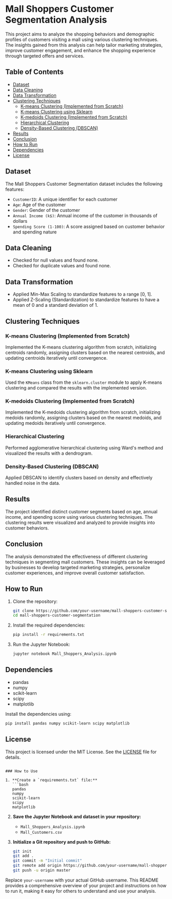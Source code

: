 
# Mall Shoppers Customer Segmentation Analysis

This project aims to analyze the shopping behaviors and demographic profiles of customers visiting a mall using various clustering techniques. The insights gained from this analysis can help tailor marketing strategies, improve customer engagement, and enhance the shopping experience through targeted offers and services.

## Table of Contents

- [Dataset](#dataset)
- [Data Cleaning](#data-cleaning)
- [Data Transformation](#data-transformation)
- [Clustering Techniques](#clustering-techniques)
  - [K-means Clustering (Implemented from Scratch)](#k-means-clustering-implemented-from-scratch)
  - [K-means Clustering using Sklearn](#k-means-clustering-using-sklearn)
  - [K-medoids Clustering (Implemented from Scratch)](#k-medoids-clustering-implemented-from-scratch)
  - [Hierarchical Clustering](#hierarchical-clustering)
  - [Density-Based Clustering (DBSCAN)](#density-based-clustering-dbscan)
- [Results](#results)
- [Conclusion](#conclusion)
- [How to Run](#how-to-run)
- [Dependencies](#dependencies)
- [License](#license)

## Dataset

The Mall Shoppers Customer Segmentation dataset includes the following features:

- `CustomerID`: A unique identifier for each customer
- `Age`: Age of the customer
- `Gender`: Gender of the customer
- `Annual Income (k$)`: Annual income of the customer in thousands of dollars
- `Spending Score (1-100)`: A score assigned based on customer behavior and spending nature

## Data Cleaning

- Checked for null values and found none.
- Checked for duplicate values and found none.

## Data Transformation

- Applied Min-Max Scaling to standardize features to a range [0, 1].
- Applied Z-Scaling (Standardization) to standardize features to have a mean of 0 and a standard deviation of 1.

## Clustering Techniques

### K-means Clustering (Implemented from Scratch)

Implemented the K-means clustering algorithm from scratch, initializing centroids randomly, assigning clusters based on the nearest centroids, and updating centroids iteratively until convergence.

### K-means Clustering using Sklearn

Used the `KMeans` class from the `sklearn.cluster` module to apply K-means clustering and compared the results with the implemented version.

### K-medoids Clustering (Implemented from Scratch)

Implemented the K-medoids clustering algorithm from scratch, initializing medoids randomly, assigning clusters based on the nearest medoids, and updating medoids iteratively until convergence.

### Hierarchical Clustering

Performed agglomerative hierarchical clustering using Ward's method and visualized the results with a dendrogram.

### Density-Based Clustering (DBSCAN)

Applied DBSCAN to identify clusters based on density and effectively handled noise in the data.

## Results

The project identified distinct customer segments based on age, annual income, and spending score using various clustering techniques. The clustering results were visualized and analyzed to provide insights into customer behaviors.

## Conclusion

The analysis demonstrated the effectiveness of different clustering techniques in segmenting mall customers. These insights can be leveraged by businesses to develop targeted marketing strategies, personalize customer experiences, and improve overall customer satisfaction.

## How to Run

1. Clone the repository:
   ```bash
   git clone https://github.com/your-username/mall-shoppers-customer-segmentation.git
   cd mall-shoppers-customer-segmentation
   ```

2. Install the required dependencies:
   ```bash
   pip install -r requirements.txt
   ```

3. Run the Jupyter Notebook:
   ```bash
   jupyter notebook Mall_Shoppers_Analysis.ipynb
   ```

## Dependencies

- pandas
- numpy
- scikit-learn
- scipy
- matplotlib

Install the dependencies using:
```bash
pip install pandas numpy scikit-learn scipy matplotlib
```

## License

This project is licensed under the MIT License. See the [LICENSE](LICENSE) file for details.
```

### How to Use

1. **Create a `requirements.txt` file:**
   ```bash
   pandas
   numpy
   scikit-learn
   scipy
   matplotlib
   ```

2. **Save the Jupyter Notebook and dataset in your repository:**
   - `Mall_Shoppers_Analysis.ipynb`
   - `Mall_Customers.csv`

3. **Initialize a Git repository and push to GitHub:**
   ```bash
   git init
   git add .
   git commit -m "Initial commit"
   git remote add origin https://github.com/your-username/mall-shoppers-customer-segmentation.git
   git push -u origin master
   ```

Replace `your-username` with your actual GitHub username. This README provides a comprehensive overview of your project and instructions on how to run it, making it easy for others to understand and use your analysis.
